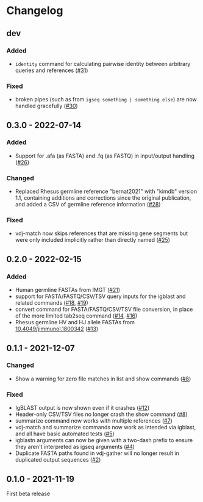 # Changelog

## dev

### Added

 * `identity` command for calculating pairwise identity between arbitrary
   queries and references ([#31])

### Fixed

 * broken pipes (such as from `igseq something | something else`) are now
   handled gracefully ([#30])

[#31]: https://github.com/ShawHahnLab/igseq/pull/31
[#30]: https://github.com/ShawHahnLab/igseq/pull/30

## 0.3.0 - 2022-07-14

### Added

 * Support for .afa (as FASTA) and .fq (as FASTQ) in input/output handling
   ([#26])

### Changed

 * Replaced Rhesus germline reference "bernat2021" with "kimdb" version 1.1,
   containing additions and corrections since the original publication, and
   added a CSV of germline reference information ([#28])

### Fixed

 * vdj-match now skips references that are missing gene segments but were only
   included implicitly rather than directly named ([#25])

[#28]: https://github.com/ShawHahnLab/igseq/pull/28
[#26]: https://github.com/ShawHahnLab/igseq/pull/26
[#25]: https://github.com/ShawHahnLab/igseq/pull/25

## 0.2.0 - 2022-02-15

### Added

 * Human germline FASTAs from IMGT ([#21])
 * support for FASTA/FASTQ/CSV/TSV query inputs for the igblast and related
   commands ([#18], [#19])
 * convert command for FASTA/FASTQ/CSV/TSV file conversion, in place of the
   more limited tab2seq command ([#14], [#16])
 * Rhesus germline HV and HJ allele FASTAs from
   [10.4049/jimmunol.1800342](https://doi.org/10.4049/jimmunol.1800342) ([#13])

[#21]: https://github.com/ShawHahnLab/igseq/pull/21
[#19]: https://github.com/ShawHahnLab/igseq/pull/19
[#18]: https://github.com/ShawHahnLab/igseq/pull/18
[#16]: https://github.com/ShawHahnLab/igseq/pull/16
[#14]: https://github.com/ShawHahnLab/igseq/pull/14
[#13]: https://github.com/ShawHahnLab/igseq/pull/13

## 0.1.1 - 2021-12-07

### Changed

 * Show a warning for zero file matches in list and show commands ([#8])

### Fixed

 * IgBLAST output is now shown even if it crashes ([#12])
 * Header-only CSV/TSV files no longer crash the show command ([#8])
 * summarize command now works with multiple references ([#7])
 * vdj-match and summarize commands now work as intended via igblast, and all
   have basic automated tests ([#5])
 * igblastn arguments can now be given with a two-dash prefix to ensure they
   aren't interpreted as igseq arguments ([#4])
 * Duplicate FASTA paths found in vdj-gather will no longer result in
   duplicated output sequences ([#2])

[#12]: https://github.com/ShawHahnLab/igseq/pull/12
[#8]: https://github.com/ShawHahnLab/igseq/pull/8
[#7]: https://github.com/ShawHahnLab/igseq/pull/7
[#5]: https://github.com/ShawHahnLab/igseq/pull/5
[#4]: https://github.com/ShawHahnLab/igseq/pull/4
[#2]: https://github.com/ShawHahnLab/igseq/pull/2

## 0.1.0 - 2021-11-19

First beta release
